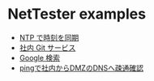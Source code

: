 # NetTester examples

* [NTP で時刻を同期](https://github.com/net-tester/examples/blob/develop/features/ntp.feature)
* [社内 Git サービス](https://github.com/net-tester/examples/blob/develop/features/git.feature)
* [Google 検索](https://github.com/net-tester/examples/blob/develop/features/google.feature)
* [pingで社内からDMZのDNSへ疎通確認](https://github.com/net-tester/examples/blob/develop/features/ping_dmz_dns_from_internal_network.feature)
